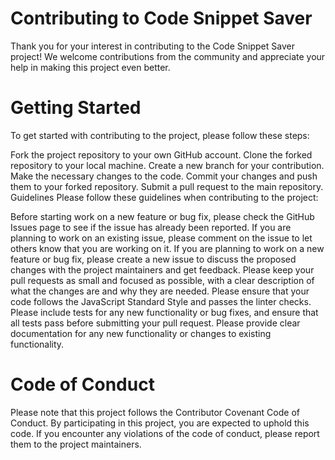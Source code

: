 # Contributing to Code Snippet Saver
Thank you for your interest in contributing to the Code Snippet Saver project! We welcome contributions from the community and appreciate your help in making this project even better.

# Getting Started
To get started with contributing to the project, please follow these steps:

Fork the project repository to your own GitHub account.
Clone the forked repository to your local machine.
Create a new branch for your contribution.
Make the necessary changes to the code.
Commit your changes and push them to your forked repository.
Submit a pull request to the main repository.
Guidelines
Please follow these guidelines when contributing to the project:

Before starting work on a new feature or bug fix, please check the GitHub Issues page to see if the issue has already been reported.
If you are planning to work on an existing issue, please comment on the issue to let others know that you are working on it.
If you are planning to work on a new feature or bug fix, please create a new issue to discuss the proposed changes with the project maintainers and get feedback.
Please keep your pull requests as small and focused as possible, with a clear description of what the changes are and why they are needed.
Please ensure that your code follows the JavaScript Standard Style and passes the linter checks.
Please include tests for any new functionality or bug fixes, and ensure that all tests pass before submitting your pull request.
Please provide clear documentation for any new functionality or changes to existing functionality.

# Code of Conduct
Please note that this project follows the Contributor Covenant Code of Conduct. By participating in this project, you are expected to uphold this code. If you encounter any violations of the code of conduct, please report them to the project maintainers.
